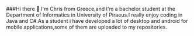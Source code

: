 ###Hi there 👋
I'm Chris from Greece,and I'm a bachelor student at the Department of Informatics in University of Piraeus.I really enjoy coding in Java and C#.As a student i have developed
a lot of desktop and android for mobile applications,some of them are uploaded to my repositories.


